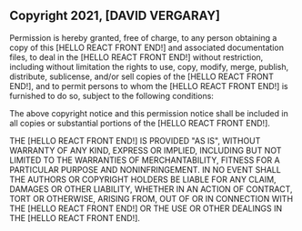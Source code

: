 ## Copyright 2021, [DAVID VERGARAY]

Permission is hereby granted, free of charge, to any person obtaining a copy of this [HELLO REACT FRONT END!] and associated documentation files, to deal in the [HELLO REACT FRONT END!] without restriction, including without limitation the rights to use, copy, modify, merge, publish, distribute, sublicense, and/or sell copies of the [HELLO REACT FRONT END!], and to permit persons to whom the [HELLO REACT FRONT END!] is furnished to do so, subject to the following conditions:

The above copyright notice and this permission notice shall be included in all copies or substantial portions of the [HELLO REACT FRONT END!].

THE [HELLO REACT FRONT END!] IS PROVIDED "AS IS", WITHOUT WARRANTY OF ANY KIND, EXPRESS OR IMPLIED, INCLUDING BUT NOT LIMITED TO THE WARRANTIES OF MERCHANTABILITY, FITNESS FOR A PARTICULAR PURPOSE AND NONINFRINGEMENT. IN NO EVENT SHALL THE AUTHORS OR COPYRIGHT HOLDERS BE LIABLE FOR ANY CLAIM, DAMAGES OR OTHER LIABILITY, WHETHER IN AN ACTION OF CONTRACT, TORT OR OTHERWISE, ARISING FROM, OUT OF OR IN CONNECTION WITH THE [HELLO REACT FRONT END!] OR THE USE OR OTHER DEALINGS IN THE [HELLO REACT FRONT END!].